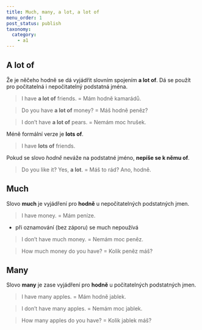```yaml
---
title: Much, many, a lot, a lot of
menu_order: 1
post_status: publish
taxonomy:
  category:
    - a1
---
```


## A lot of

Že je něčeho hodně se dá vyjádřit slovním spojením **a lot of**. Dá se použít pro počitatelná i nepočitatelný podstatná jména.

> I have **a lot of** friends. = Mám hodně kamarádů.

> Do you have **a lot of** money? = Máš hodně peněz?

> I don’t have **a lot of** pears. = Nemám moc hrušek.

Méně formální verze je **lots of**.

> I have **lots of** friends.

Pokud se slovo _hodně_ neváže na podstatné jméno, **nepíše se k němu of**.

> Do you like it? Yes, **a lot**. = Máš to rád? Ano, hodně.

## Much

Slovo **much** je vyjádření pro **hodně** u nepočitatelných podstatných jmen.

> I have money. = Mám peníze.

- při oznamování (bez záporu) se much nepoužívá

> I don’t have much money. = Nemám moc peněz.

> How much money do you have? = Kolik peněz máš?

## Many

Slovo **many** je zase vyjádření pro **hodně** u počitatelných podstatných jmen.

> I have many apples. = Mám hodně jablek.

> I don’t have many apples. = Nemám moc jablek.

> How many apples do you have? = Kolik jablek máš?
